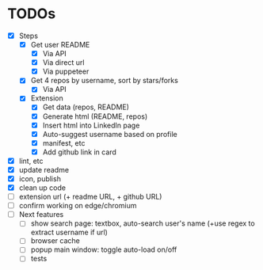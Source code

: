 # TODOs

- [x] Steps
  - [x] Get user README
    - [x] Via API
    - [x] Via direct url
    - [x] Via puppeteer
  - [x] Get 4 repos by username, sort by stars/forks
    - [x] Via API
  - [x] Extension
    - [x] Get data (repos, README)
    - [x] Generate html (README, repos)
    - [x] Insert html into LinkedIn page
    - [x] Auto-suggest username based on profile
    - [x] manifest, etc
    - [x] Add github link in card
- [x] lint, etc
- [x] update readme
- [x] icon, publish
- [x] clean up code
- [ ] extension url (+ readme URL, + github URL)
- [ ] confirm working on edge/chromium
- [ ] Next features
  - [ ] show search page: textbox, auto-search user's name (+use regex to extract username if url)
  - [ ] browser cache
  - [ ] popup main window: toggle auto-load on/off
  - [ ] tests
